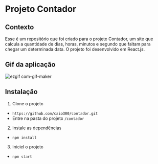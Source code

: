 # Projeto Contador



## Contexto

Esse é um repositório que foi criado para o projeto Contador, um site que calcula a quantidade de dias, horas, minutos e segundo que faltam para 
chegar um determinada data. O projeto foi desenvolvido em React.js.


## Gif da aplicação

![ezgif com-gif-maker](https://user-images.githubusercontent.com/60663986/168846372-1f6b96e2-c6cc-4015-aa07-9cb740e39da3.gif)


## Instalação

1. Clone o projeto
  - `https://github.com/caio300/contador.git`
  - Entre na pasta do projeto `/contador`

2. Instale as dependências
  - `npm install`

3. Iniciel o projeto
  - `npm start`
